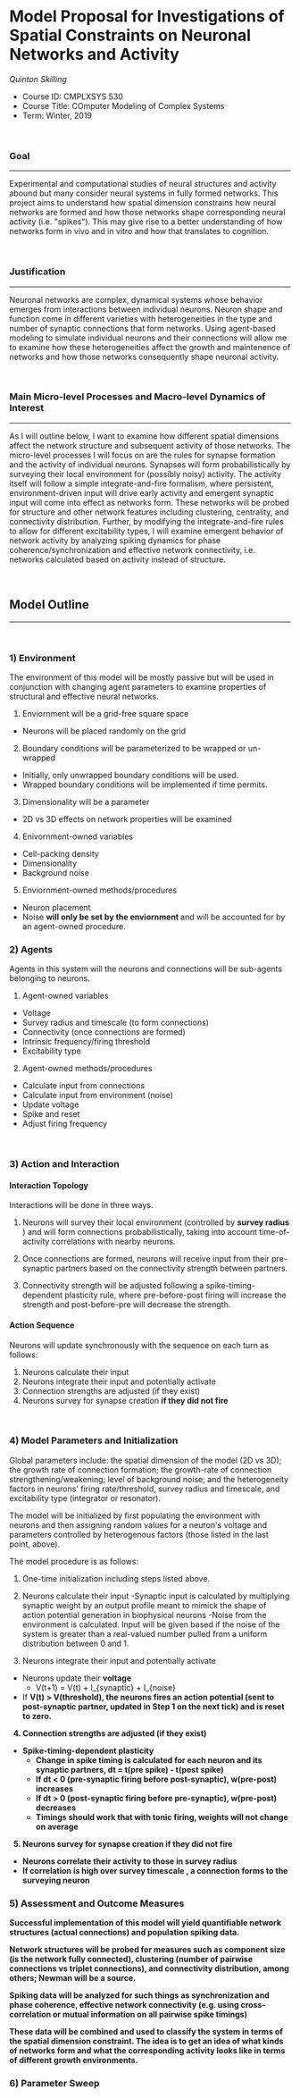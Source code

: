 # Model Proposal for Investigations of Spatial Constraints on Neuronal Networks and Activity

_Quinton Skilling_

* Course ID: CMPLXSYS 530
* Course Title: COmputer Modeling of Complex Systems
* Term: Winter, 2019

&nbsp;

### Goal
*****

Experimental and computational studies of neural structures and activity abound but many consider neural systems in fully formed networks. This project aims to understand how spatial dimension constrains how neural networks are formed and how those networks shape corresponding neural activity (i.e. "spikes"). This may give rise to a better understanding of how networks form in vivo and in vitro and how that translates to cognition.

&nbsp;
### Justification
******

Neuronal networks are complex, dynamical systems whose behavior emerges from interactions between individual neurons. Neuron shape and function come in different varieties with heterogeneities in the type and number of synaptic connections that form networks. Using agent-based modeling to simulate individual neurons and their connections will allow me to examine how these heterogeneities affect the growth and maintenence of networks and how those networks consequently shape neuronal activity.

&nbsp;
### Main Micro-level Processes and Macro-level Dynamics of Interest
*****

As I will outline below, I want to examine how different spatial dimensions affect the network structure and subsequent activity of those networks. The micro-level processes I will focus on are the rules for synapse formation and the activity of individual neurons. Synapses will form probabilistically by surveying their local environment for (possibly noisy) activity. The activity itself will follow a simple integrate-and-fire formalism, where persistent, environment-driven input will drive early activity and emergent synaptic input will come into effect as networks form. These networks will be probed for structure and other network features including clustering, centrality, and connectivity distribution. Further, by modifying the integrate-and-fire rules to allow for different excitability types, I will examine emergent behavior of network activity by analyzing spiking dynamics for phase coherence/synchronization and effective network connectivity, i.e. networks calculated based on activity instead of structure.

&nbsp;

## Model Outline
*****
&nbsp;

### 1) Environment
The environment of this model will be mostly passive but will be used in conjunction with changing agent parameters to examine properties of structural and effective neural networks.

1. Enviornment will be a grid-free square space
  - Neurons will be placed randomly on the grid
2. Boundary conditions will be parameterized to be wrapped or un-wrapped
  - Initially, only unwrapped boundary conditions will be used.
  - Wrapped boundary conditions will be implemented if time permits.
3. Dimensionality will be a parameter
  - 2D vs 3D effects on network properties will be examined
4. Enivornment-owned variables
  - Cell-packing density
  - Dimensionality
  - Background noise
5. Enviornment-owned methods/procedures
  - Neuron placement
  - Noise <b> will only be set by the enviornment </b> and will be accounted for by an agent-owned procedure.
&nbsp;

### 2) Agents

Agents in this system will the neurons and connections will be sub-agents belonging to neurons.

1. Agent-owned variables
  - Voltage
  - Survey radius and timescale (to form connections)
  - Connectivity (once connections are formed)
  - Intrinsic frequency/firing threshold
  - Excitability type
  
2. Agent-owned methods/procedures
  - Calculate input from connections
  - Calculate input from environment (noise)
  - Update voltage
  - Spike and reset
  - Adjust firing frequency

&nbsp;

### 3) Action and Interaction


#### Interaction Topology

Interactions will be done in three ways. 

1. Neurons will survey their local environment (controlled by <b> survey radius </b>) and will form connections probabilistically, taking into account time-of-activity correlations with nearby neurons.

2. Once connections are formed, neurons will receive input from their pre-synaptic partners based on the connectivity strength between partners.

3. Connectivity strength will be adjusted following a spike-timing-dependent plasticity rule, where pre-before-post firing will increase the strength and post-before-pre will decrease the strength.

#### Action Sequence

Neurons will update synchronously with the sequence on each turn as follows:

1. Neurons calculate their input
2. Neurons integrate their input and potentially activate
3. Connection strengths are adjusted (if they exist)
4. Neurons survey for synapse creation <b> if they did not fire </b>

&nbsp;

### 4) Model Parameters and Initialization

Global parameters include: the spatial dimension of the model (2D vs 3D); the growth rate of connection formation; the growth-rate of connection strengthening/weakening; level of background noise; and the heterogeneity factors in neurons' firing rate/threshold, survey radius and timescale, and excitability type (integrator or resonator).

The model will be initialized by first populating the environment with neurons and then assigning random values for a neuron's voltage and parameters controlled by heterogenous factors (those listed in the last point, above). 

The model procedure is as follows:

1. One-time initialization including steps listed above.

2. Neurons calculate their input
-Synaptic input is calculated by multiplying synaptic weight by an output profile meant to mimick the shape of action potential generation in biophysical neurons
-Noise from the environment is calculated. Input will be given based if the noise of the system is greater than a real-valued number pulled from a uniform distribution between 0 and 1. 
  
3. Neurons integrate their input and potentially activate
  - Neurons update their <b> voltage </b>
    - V(t+1) = V(t) + I_{synaptic} + I_{noise}
  - If <b> V(t) > V(threshold), the neurons fires an action potential (sent to post-synaptic partner, updated in Step 1 on the next tick) and is reset to zero.

4. Connection strengths are adjusted (if they exist)
  - Spike-timing-dependent plasticity
    - Change in spike timing is calculated for each neuron and its synaptic partners,  dt = t(pre spike) - t(post spike)
    - If dt < 0 (pre-synaptic firing before post-synaptic), w(pre-post) increases
    - If dt > 0 (post-synaptic firing before pre-synaptic), w(pre-post) decreases
    - Timings should work that with tonic firing, weights will not change on average
5. Neurons survey for synapse creation <b> if they did not fire </b>
  - Neurons correlate their activity to those in <b> survey radius </b>
  - If correlation is high over <b> survey timescale </b>, a connection forms <b> to the surveying neuron

### 5) Assessment and Outcome Measures

Successful implementation of this model will yield quantifiable network structures (actual connections) and population spiking data. 

Network structures will be probed for measures such as component size (is the network fully connected), clustering (number of pairwise connections vs triplet connections), and connectivity distribution, among others; Newman will be a source. 

Spiking data will be analyzed for such things as synchronization and phase coherence, effective network connectivity (e.g. using cross-correlation or mutual information on all pairwise spike timings)

These data will be combined and used to classify the system in terms of the spatial dimension constraint. The idea is to get an idea of what kinds of networks form and what the corresponding activity looks like in terms of different growth environments.
&nbsp;

### 6) Parameter Sweep
